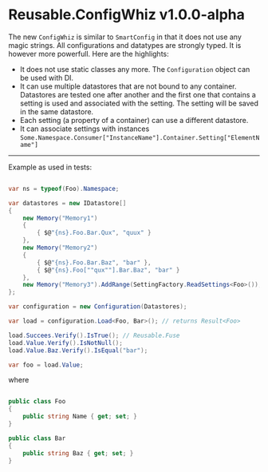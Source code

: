 # Reusable.ConfigWhiz v1.0.0-alpha

The new `ConfigWhiz` is similar to `SmartConfig` in that it does not use any magic strings. All configurations and datatypes are strongly typed. It is however more powerfull. Here are the highlights:

- It does not use static classes any more. The `Configuration` object can be used with DI.
- It can use multiple datastores that are not bound to any container. Datastores are tested one after another and the first one that contains a setting is used and associated with the setting. The setting will be saved in the same datastore. 
- Each setting (a property of a container) can use a different datastore.
- It can associate settings with instances `Some.Namespace.Consumer["InstanceName"].Container.Setting["ElementName"]`

---

Example as used in tests:

```cs

var ns = typeof(Foo).Namespace;

var datastores = new IDatastore[]
{
    new Memory("Memory1")
    {
        { $@"{ns}.Foo.Bar.Qux", "quux" }
    },
    new Memory("Memory2")
    {
        { $@"{ns}.Foo.Bar.Baz", "bar" },
        { $@"{ns}.Foo[""qux""].Bar.Baz", "bar" }
    },
    new Memory("Memory3").AddRange(SettingFactory.ReadSettings<Foo>()), 
};

var configuration = new Configuration(Datastores);

var load = configuration.Load<Foo, Bar>(); // returns Result<Foo>

load.Succees.Verify().IsTrue(); // Reusable.Fuse
load.Value.Verify().IsNotNull();
load.Value.Baz.Verify().IsEqual("bar");

var foo = load.Value;

```

where

```cs

public class Foo
{
    public string Name { get; set; }
}

public class Bar
{
    public string Baz { get; set; }
}
```
